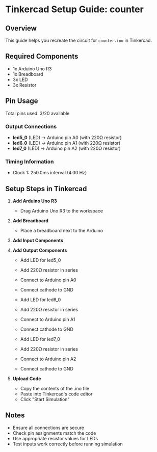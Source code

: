 # Tinkercad Setup Guide: counter

## Overview
This guide helps you recreate the circuit for `counter.ino` in Tinkercad.

## Required Components
- 1x Arduino Uno R3
- 1x Breadboard
- 3x LED
- 3x Resistor

## Pin Usage
Total pins used: 3/20 available

### Output Connections
- **led5_0** (LED) → Arduino pin A0 (with 220Ω resistor)
- **led6_0** (LED) → Arduino pin A1 (with 220Ω resistor)
- **led7_0** (LED) → Arduino pin A2 (with 220Ω resistor)

### Timing Information
- Clock 1: 250.0ms interval (4.00 Hz)

## Setup Steps in Tinkercad

1. **Add Arduino Uno R3**
   - Drag Arduino Uno R3 to the workspace

2. **Add Breadboard**
   - Place a breadboard next to the Arduino

3. **Add Input Components**
4. **Add Output Components**
   - Add LED for led5_0
   - Add 220Ω resistor in series
   - Connect to Arduino pin A0
   - Connect cathode to GND

   - Add LED for led6_0
   - Add 220Ω resistor in series
   - Connect to Arduino pin A1
   - Connect cathode to GND

   - Add LED for led7_0
   - Add 220Ω resistor in series
   - Connect to Arduino pin A2
   - Connect cathode to GND

5. **Upload Code**
   - Copy the contents of the .ino file
   - Paste into Tinkercad's code editor
   - Click "Start Simulation"

## Notes
- Ensure all connections are secure
- Check pin assignments match the code
- Use appropriate resistor values for LEDs
- Test inputs work correctly before running simulation
